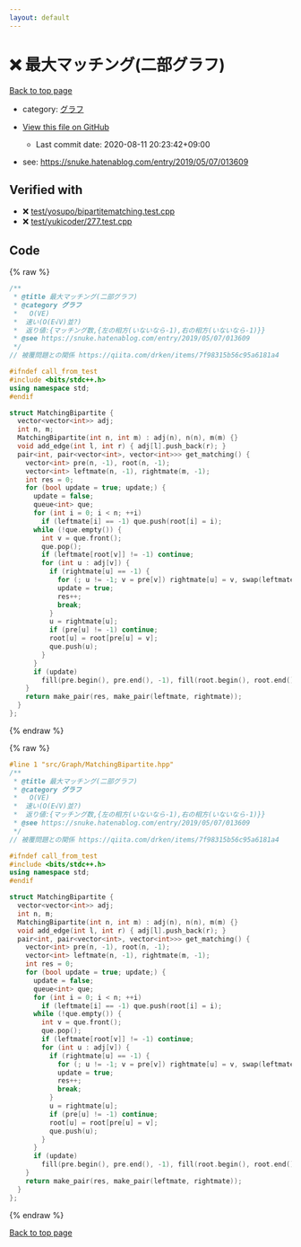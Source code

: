```yaml
---
layout: default
---
```


<!-- mathjax config similar to math.stackexchange -->
<script type="text/javascript" async
  src="https://cdnjs.cloudflare.com/ajax/libs/mathjax/2.7.5/MathJax.js?config=TeX-MML-AM_CHTML">
</script>
<script type="text/x-mathjax-config">
  MathJax.Hub.Config({
    TeX: { equationNumbers: { autoNumber: "AMS" }},
    tex2jax: {
      inlineMath: [ ['$','$'] ],
      processEscapes: true
    },
    "HTML-CSS": { matchFontHeight: false },
    displayAlign: "left",
    displayIndent: "2em"
  });
</script>

<script type="text/javascript" src="https://cdnjs.cloudflare.com/ajax/libs/jquery/3.4.1/jquery.min.js"></script>
<script src="https://cdn.jsdelivr.net/npm/jquery-balloon-js@1.1.2/jquery.balloon.min.js" integrity="sha256-ZEYs9VrgAeNuPvs15E39OsyOJaIkXEEt10fzxJ20+2I=" crossorigin="anonymous"></script>
<script type="text/javascript" src="../../../assets/js/copy-button.js"></script>
<link rel="stylesheet" href="../../../assets/css/copy-button.css" />


# :x: 最大マッチング(二部グラフ)

<a href="../../../index.html">Back to top page</a>

* category: <a href="../../../index.html#5a834e14ea57a0cf726f79f1ab2dcc39">グラフ</a>
* <a href="{{ site.github.repository_url }}/blob/master/src/Graph/MatchingBipartite.hpp">View this file on GitHub</a>
    - Last commit date: 2020-08-11 20:23:42+09:00


* see: <a href="https://snuke.hatenablog.com/entry/2019/05/07/013609">https://snuke.hatenablog.com/entry/2019/05/07/013609</a>


## Verified with

* :x: <a href="../../../verify/test/yosupo/bipartitematching.test.cpp.html">test/yosupo/bipartitematching.test.cpp</a>
* :x: <a href="../../../verify/test/yukicoder/277.test.cpp.html">test/yukicoder/277.test.cpp</a>


## Code

<a id="unbundled"></a>
{% raw %}
```cpp
/**
 * @title 最大マッチング(二部グラフ)
 * @category グラフ
 *   O(VE)
 *  速い(O(E√V)並?)
 *  返り値:{マッチング数,{左の相方(いないなら-1),右の相方(いないなら-1)}}
 * @see https://snuke.hatenablog.com/entry/2019/05/07/013609
 */
// 被覆問題との関係 https://qiita.com/drken/items/7f98315b56c95a6181a4

#ifndef call_from_test
#include <bits/stdc++.h>
using namespace std;
#endif

struct MatchingBipartite {
  vector<vector<int>> adj;
  int n, m;
  MatchingBipartite(int n, int m) : adj(n), n(n), m(m) {}
  void add_edge(int l, int r) { adj[l].push_back(r); }
  pair<int, pair<vector<int>, vector<int>>> get_matching() {
    vector<int> pre(n, -1), root(n, -1);
    vector<int> leftmate(n, -1), rightmate(m, -1);
    int res = 0;
    for (bool update = true; update;) {
      update = false;
      queue<int> que;
      for (int i = 0; i < n; ++i)
        if (leftmate[i] == -1) que.push(root[i] = i);
      while (!que.empty()) {
        int v = que.front();
        que.pop();
        if (leftmate[root[v]] != -1) continue;
        for (int u : adj[v]) {
          if (rightmate[u] == -1) {
            for (; u != -1; v = pre[v]) rightmate[u] = v, swap(leftmate[v], u);
            update = true;
            res++;
            break;
          }
          u = rightmate[u];
          if (pre[u] != -1) continue;
          root[u] = root[pre[u] = v];
          que.push(u);
        }
      }
      if (update)
        fill(pre.begin(), pre.end(), -1), fill(root.begin(), root.end(), -1);
    }
    return make_pair(res, make_pair(leftmate, rightmate));
  }
};
```
{% endraw %}

<a id="bundled"></a>
{% raw %}
```cpp
#line 1 "src/Graph/MatchingBipartite.hpp"
/**
 * @title 最大マッチング(二部グラフ)
 * @category グラフ
 *   O(VE)
 *  速い(O(E√V)並?)
 *  返り値:{マッチング数,{左の相方(いないなら-1),右の相方(いないなら-1)}}
 * @see https://snuke.hatenablog.com/entry/2019/05/07/013609
 */
// 被覆問題との関係 https://qiita.com/drken/items/7f98315b56c95a6181a4

#ifndef call_from_test
#include <bits/stdc++.h>
using namespace std;
#endif

struct MatchingBipartite {
  vector<vector<int>> adj;
  int n, m;
  MatchingBipartite(int n, int m) : adj(n), n(n), m(m) {}
  void add_edge(int l, int r) { adj[l].push_back(r); }
  pair<int, pair<vector<int>, vector<int>>> get_matching() {
    vector<int> pre(n, -1), root(n, -1);
    vector<int> leftmate(n, -1), rightmate(m, -1);
    int res = 0;
    for (bool update = true; update;) {
      update = false;
      queue<int> que;
      for (int i = 0; i < n; ++i)
        if (leftmate[i] == -1) que.push(root[i] = i);
      while (!que.empty()) {
        int v = que.front();
        que.pop();
        if (leftmate[root[v]] != -1) continue;
        for (int u : adj[v]) {
          if (rightmate[u] == -1) {
            for (; u != -1; v = pre[v]) rightmate[u] = v, swap(leftmate[v], u);
            update = true;
            res++;
            break;
          }
          u = rightmate[u];
          if (pre[u] != -1) continue;
          root[u] = root[pre[u] = v];
          que.push(u);
        }
      }
      if (update)
        fill(pre.begin(), pre.end(), -1), fill(root.begin(), root.end(), -1);
    }
    return make_pair(res, make_pair(leftmate, rightmate));
  }
};

```
{% endraw %}

<a href="../../../index.html">Back to top page</a>

